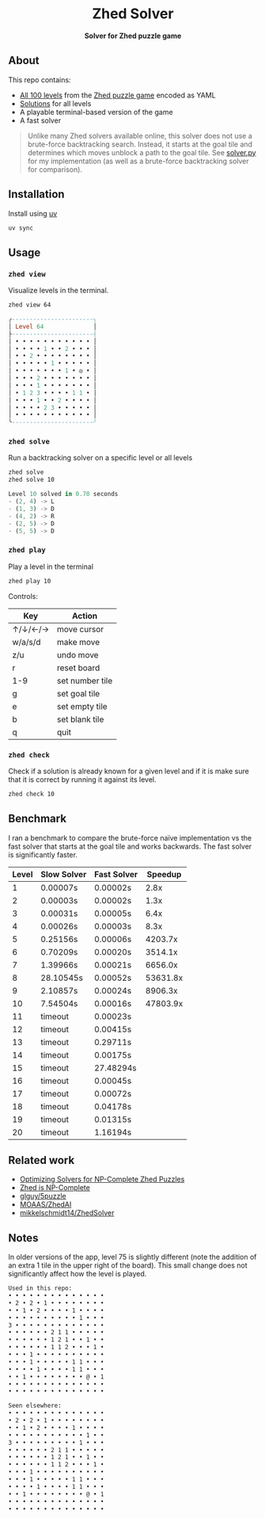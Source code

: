 <div align="center">
  <h1>Zhed Solver</h1>

  <p>
    <strong>Solver for Zhed puzzle game</strong>
  </p>
</div>

## About

This repo contains:

- [All 100 levels](./src/zhed/data//levels.yaml) from the [Zhed puzzle game](https://play.google.com/store/apps/details?id=com.groundcontrol.zhed) encoded as YAML
- [Solutions](./src/zhed/data/solutions.yaml) for all levels
- A playable terminal-based version of the game
- A fast solver

> Unlike many Zhed solvers available online, this solver does not use a brute-force backtracking search. Instead, it starts at the goal tile and determines which moves unblock a path to the goal tile. See [solver.py](./src/zhed/solver.py) for my implementation (as well as a brute-force backtracking solver for comparison).

## Installation

Install using [uv](https://docs.astral.sh/uv)

```bash
uv sync
```

## Usage

### `zhed view`

Visualize levels in the terminal.

```bash
zhed view 64
```

```hs
╭-----------------------╮
│ Level 64              │
├-----------------------┤
│ • • • • • • • • • • • │
│ • • • • 1 • • 2 • • • │
│ • • 2 • • • • • • • • │
│ • • • • • 1 • • • • • │
│ • • • • • • • 1 • ◎ • │
│ • • • 2 • • • • • • • │
│ • • • 1 • • • • • • • │
│ • 1 2 3 • • • • 1 1 • │
│ • • • 1 • • 2 • • • • │
│ • • • • 2 3 • • • • • │
│ • • • • • • • • • • • │
╰-----------------------╯
```

### `zhed solve`

Run a backtracking solver on a specific level or all levels

```bash
zhed solve
zhed solve 10
```

```rs
Level 10 solved in 0.70 seconds
- (2, 4) -> L
- (1, 3) -> D
- (4, 2) -> R
- (2, 5) -> D
- (5, 5) -> D
```

### `zhed play`

Play a level in the terminal

```bash
zhed play 10
```

Controls:

| Key     | Action          |
| ------- | --------------- |
| ↑/↓/←/→ | move cursor     |
| w/a/s/d | make move       |
| z/u     | undo move       |
| r       | reset board     |
| 1-9     | set number tile |
| g       | set goal tile   |
| e       | set empty tile  |
| b       | set blank tile  |
| q       | quit            |

### `zhed check`

Check if a solution is already known for a given level and if it is make sure that it is correct by running it against its level.

```bash
zhed check 10
```

## Benchmark

I ran a benchmark to compare the brute-force naïve implementation vs the fast solver that starts at the goal tile and works backwards. The fast solver is significantly faster.

| Level | Slow Solver | Fast Solver | Speedup  |
| ----- | ----------- | ----------- | -------- |
| 1     | 0.00007s    | 0.00002s    | 2.8x     |
| 2     | 0.00003s    | 0.00002s    | 1.3x     |
| 3     | 0.00031s    | 0.00005s    | 6.4x     |
| 4     | 0.00026s    | 0.00003s    | 8.3x     |
| 5     | 0.25156s    | 0.00006s    | 4203.7x  |
| 6     | 0.70209s    | 0.00020s    | 3514.1x  |
| 7     | 1.39966s    | 0.00021s    | 6656.0x  |
| 8     | 28.10545s   | 0.00052s    | 53631.8x |
| 9     | 2.10857s    | 0.00024s    | 8906.3x  |
| 10    | 7.54504s    | 0.00016s    | 47803.9x |
| 11    | timeout     | 0.00023s    |          |
| 12    | timeout     | 0.00415s    |          |
| 13    | timeout     | 0.29711s    |          |
| 14    | timeout     | 0.00175s    |          |
| 15    | timeout     | 27.48294s   |          |
| 16    | timeout     | 0.00045s    |          |
| 17    | timeout     | 0.00072s    |          |
| 18    | timeout     | 0.04178s    |          |
| 19    | timeout     | 0.01315s    |          |
| 20    | timeout     | 1.16194s    |          |

## Related work

- [Optimizing Solvers for NP-Complete Zhed Puzzles](https://ir.library.oregonstate.edu/concern/parent/pz50h5011/file_sets/xk81jt90z)
- [Zhed is NP-Complete](https://arxiv.org/pdf/2112.07914)
- [glguy/5puzzle](https://github.com/glguy/5puzzle)
- [MOAAS/ZhedAI](https://github.com/MOAAS/ZhedAI)
- [mikkelschmidt14/ZhedSolver](https://github.com/mikkelschmidt14/ZhedSolver)

## Notes

In older versions of the app, level 75 is slightly different (note the addition of an extra 1 tile in the upper right of the board). This small change does not significantly affect how the level is played.

```txt
Used in this repo:
• • • • • • • • • • • • • •
• 2 • 2 • 1 • • • • • • • •
• • 1 • 2 • • • • 1 • • • •
• • • • • • • • • • 1 • • •
3 • • • • • • • • • • • • •
• • • • • • 2 1 1 • • • • •
• • • • • • 1 2 1 • • 1 • •
• • • • • • 1 1 2 • • • 1 •
• • • 1 • • • • • • • • • •
• • • 1 • • • • • 1 1 • • •
• • • • 1 • • • • 1 1 • • •
• • 1 • • • • • • • • @ • 1
• • • • • • • • • • • • • •
• • • • • • • • • • • • • •

Seen elsewhere:
• • • • • • • • • • • • • •
• 2 • 2 • 1 • • • • • • • •
• • 1 • 2 • • • • 1 • • • •
• • • • • • • • • • • 1 • •
3 • • • • • • • • • 1 • • •
• • • • • • 2 1 1 • • • • •
• • • • • • 1 2 1 • • 1 • •
• • • • • • 1 1 2 • • • 1 •
• • • 1 • • • • • • • • • •
• • • 1 • • • • • 1 1 • • •
• • • • 1 • • • • 1 1 • • •
• • 1 • • • • • • • • @ • 1
• • • • • • • • • • • • • •
• • • • • • • • • • • • • •
```
